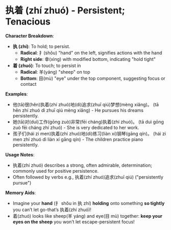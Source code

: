 # **执着 (zhí zhuó) - Persistent; Tenacious**

**Character Breakdown**:  
- **执 (zhí)**: To hold; to persist.
  - **Radical**: 扌(shǒu) "hand" on the left, signifies actions with the hand
  - **Right side**: 幸(xìng) with modified bottom, indicating "hold tight"  
- **着 (zhuó)**: To touch; to persist in
  - **Radical**: 羊(yáng) "sheep" on top
  - **Bottom**: 目(mù) "eye" under the top component, suggesting focus or contact

**Examples**:  
- 他(tā)很(hěn)执着(zhí zhuó)地(dì)追求(zhuī qiú)梦想(mèng xiǎng)。 (tā hěn zhí zhuó dì zhuī qiú mèng xiǎng) - He pursues his dreams persistently.  
- 她(tā)对(duì)工作(gōng zuò)非常(fēi cháng)执着(zhí zhuó)。 (tā duì gōng zuò fēi cháng zhí zhuó) - She is very dedicated to her work.  
- 孩子们(hái zi men)执着(zhí zhuó)地(dì)练习(liàn xí)钢琴(gāng qín)。 (hái zi men zhí zhuó dì liàn xí gāng qín) - The children practice piano persistently.

**Usage Notes**:  
- 执着(zhí zhuó) describes a strong, often admirable, determination; commonly used for positive persistence.  
- Often followed by verbs e.g., 执着(zhí zhuó)追求(zhuī qiú) ("persistently pursue")

**Memory Aids**:  
- Imagine your **hand** (扌 shǒu in 执 zhí) **holding** onto something **so tightly** you can’t let go-that’s 执着(zhí zhuó)!  
- 着(zhuó) looks like sheep(羊 yáng) and eye(目 mù) together: **keep your eyes on the sheep** you won’t let escape-persistent focus!